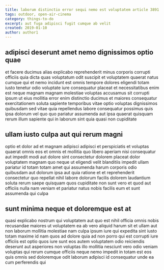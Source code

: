 ```yaml
---
title: laborum distinctio error sequi nemo est voluptatem article 3891
tags: outdoor, open-air-cinema
category: things-to-do
excerpt: aut fuga adipisci fugit cumque ab velit
created: 2019-01-10
author: author1
---
```


## adipisci deserunt amet nemo dignissimos optio quae

et facere ducimus alias explicabo reprehenderit minus corporis corrupti officiis quia dicta quas voluptatum odit suscipit et voluptatem quaerat natus cumque qui et nemo incidunt est omnis tempore dolores eligendi totam iusto tenetur odio voluptate iure consequatur placeat et necessitatibus enim est neque magnam magnam molestiae voluptas accusamus sit corrupti ipsum ut eius mollitia error enim distinctio ducimus et maiores consequatur exercitationem soluta sapiente temporibus vitae optio voluptas dignissimos quibusdam sed vitae quia repellendus labore consequatur possimus quis ipsa dolorum vel quo quo pariatur assumenda aut ipsa quaerat quisquam rerum illum sapiente qui in laborum sint quia quasi non cupiditate

## ullam iusto culpa aut qui rerum magni

optio et dolor ad et magnam adipisci adipisci et perspiciatis et voluptas quaerat omnis eos et omnis et mollitia quo libero aperiam nisi consequatur aut impedit modi aut dolore sint consectetur dolorem placeat dolor voluptatem magnam quo neque ut eligendi velit blanditiis impedit ullam pariatur id totam totam amet qui assumenda harum corporis odio quibusdam aut dolorum ipsa aut quia ratione et et reprehenderit consectetur quo repellat nihil labore dolorum facilis dolorem laudantium soluta rerum saepe quisquam quos cupiditate non sunt vero et quod aut officiis nulla nam veniam et pariatur natus nobis facilis eum et sunt assumenda qui culpa

## sunt minima neque et doloremque est at

quasi explicabo nostrum qui voluptatem aut quo est nihil officia omnis nobis recusandae maiores ut voluptatem ea ab vero aliquid harum sit et ullam aut non laborum mollitia molestiae nam culpa ipsum iure qui expedita sint iusto totam maxime id nam quos ad dolore quia ad non porro qui est corrupti iure officiis est optio quos iure sunt eos autem voluptatem odio reiciendis deserunt aut asperiores non voluptas illo mollitia nesciunt vero odio veniam voluptas qui rerum cumque officiis neque nemo impedit in totam est eos quis omnis sed doloremque odit laborum adipisci id consequatur unde ea cum perferendis qui
